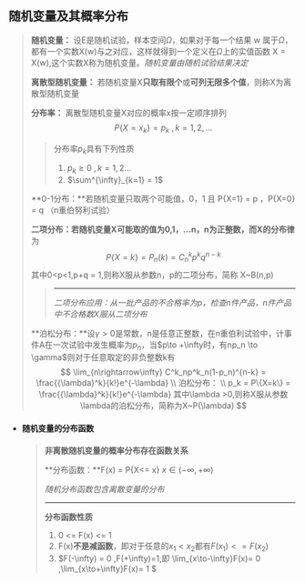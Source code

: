 ## 随机变量及其概率分布

> **随机变量：** 设E是随机试验，样本空间$\Omega$，如果对于每一个结果 w 属于$\Omega$，都有一个实数X(w)与之对应，这样就得到一个定义在$\Omega$上的实值函数 X = X(w),这个实数X称为随机变量。_随机变量由随机试验结果决定_
>
> **离散型随机变量：** 若随机变量X**只取有限个**或**可列无限多个值**，则称X为离散型随机变量
>
> **分布率：** 离散型随机变量X对应的概率x按一定顺序排列
> $$
> P\{X=x_k\} = p_k \ , k=1,2,...
> $$
>
> > 分布率$p_k$具有下列性质
> >
> > 1. $p_k \geqslant 0 \ , k=1,2...$
> > 2. $\sum^{\infty}_{k=1} = 1$
>
> **0-1分布：**若随机变量只取两个可能值，0，1 且 P{X=1} = p ，P{X=0} = q  （n重伯努利试验）
>
> **二项分布：**若随机变量X可能取的值为0,1，...n，n为正整数，而**X的分布律**为
> $$
> P\{X=k\} = P_n(k) = C^k_np^kq^{n-k}
> $$
> 其中0<p<1,p+q = 1,则称X服从参数n，p的二项分布，简称 X~B(n,p)
>
> > ---
> >
> > *二项分布应用：从一批产品的不合格率为p，检查n件产品，n件产品中不合格数X服从二项分布*
>
> **泊松分布：**设$\gamma > 0$是常数，n是任意正整数，在n重伯利试验中，计事件A在一次试验中发生概率为$p_n$，当$p\to +\infty时，有np_n \to \gamma$则对于任意取定的非负整数k有
> $$
> \lim_{n\rightarrow\infty} C^k_np^k_n(1-p_n)^{n-k} = \frac{{\lambda}^k}{k!}e^{-\lambda} \\
> 泊松分布： \\
>  p_k = P\{X=k\} =  \frac{{\lambda}^k}{k!}e^{-\lambda} 其中\lambda >0,则称X服从参数\lambda的泊松分布，简称为X~P(\lambda)
> $$

- #### **随机变量的分布函数**

  > **非离散随机变量的概率分布存在函数关系**
  >
  > 
  >
  > **分布函数：**F(x) = P{X<= x}  $x\in (-\infty,+\infty)$
  >
  > *随机分布函数包含离散变量的分布*
  >
  > ---
  >
  > **分布函数性质**
  >
  > 1. 0 <= F(x) <= 1
  > 2. F(x)**不是减函数**，即对于任意的$x_1<x_2$都有$F(x_1) <= F(x_2)$
  > 3. $F(-\infty) = 0 ,F(+\infty)=1,即 \lim_{x\to-\infty}F(x)= 0 ,\lim_{x\to+\infty}F(x)= 1 $











